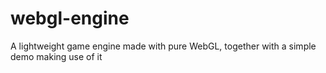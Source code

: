 # webgl-engine
A lightweight game engine made with pure WebGL, together with a simple demo making use of it
